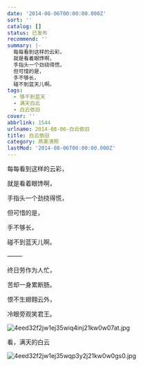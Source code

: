 ```yaml
---
date: '2014-08-06T00:00:00.000Z'
sort: ''
catalog: []
status: 已发布
recommend: ''
summary: |-
  每每看到这样的云彩，
  就是看着眼馋啊，
  手指头一个劲挠得慌，
  但可惜的是，
  手不够长，
  碰不到蓝天儿啊。
tags:
  - 够不到蓝天
  - 满天白云
  - 白云依旧
cover: ''
abbrlink: 1544
urlname: 2014-08-06-白云依旧
title: 白云依旧
category: 燕美清照
lastMod: '2014-08-06T00:00:00.000Z'
---
```


每每看到这样的云彩，


就是看着眼馋啊，


手指头一个劲挠得慌，


但可惜的是，


手不够长，


碰不到蓝天儿啊。


——–


终日劳作为人忙，


苦却一身累断肠。


恨不生翅翱云外，


冷眼旁观笑君王。


![4eed32f2jw1ej35wiq4inj21kw0w07at.jpg](https://image.bmqy.net/upload/4eed32f2jw1ej35wiq4inj21kw0w07at.jpg)


看，满天的白云


![4eed32f2jw1ej35wqp3y2j21kw0w0gs0.jpg](https://image.bmqy.net/upload/4eed32f2jw1ej35wqp3y2j21kw0w0gs0.jpg)


